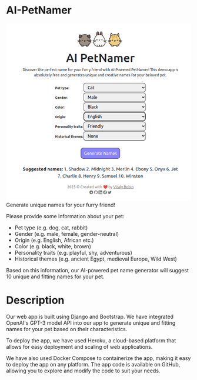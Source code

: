 # AI-PetNamer

![App preview](https://raw.githubusercontent.com/dravicenna/ai-petnamer/main/cover-image.png)
Generate unique names for your furry friend!

Please provide some information about your pet:
- Pet type (e.g. dog, cat, rabbit)
- Gender (e.g. male, female, gender-neutral)
- Origin (e.g. English, African etc.)
- Color (e.g. black, white, brown)
- Personality traits (e.g. playful, shy, adventurous)
- Historical themes (e.g. ancient Egypt, medieval Europe, Wild West)

Based on this information, our AI-powered pet name generator will suggest 10 unique and fitting names for your pet.

# Description
Our web app is built using Django and Bootstrap. We have integrated OpenAI's GPT-3 model API into our app to generate unique and fitting names for your pet based on their characteristics.

To deploy the app, we have used Heroku, a cloud-based platform that allows for easy deployment and scaling of web applications.

We have also used Docker Compose to containerize the app, making it easy to deploy the app on any platform. The app code is available on GitHub, allowing you to explore and modify the code to suit your needs.
